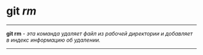# git _rm_

---
**git rm** - *эта команда удаляет файл из рабочей директории и добавляет в индекс информацию об удалении.*

---
